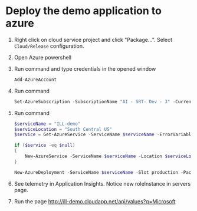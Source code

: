 # Deploy the demo application to azure


1. Right click on cloud service project and click "Package...". Select ```Cloud/Release``` configuration.
2. Open Azure powershell
3. Run command and type credentials in the opened window
 
	``` powershell
	Add-AzureAccount
	```

4. Run command
  
	``` powershell
	Set-AzureSubscription -SubscriptionName "AI - SRT- Dev - 3" -CurrentStorageAccountName "sergkanz"
	```
	
5. Run command
 
	``` powershell
	$serviceName = "ILL-demo"
	$serviceLocation = "South Central US"
	$service = Get-AzureService -ServiceName $serviceName -ErrorVariable errPrimaryService -Verbose:$false -ErrorAction "SilentlyContinue"

	if ($service -eq $null)
	{
		New-AzureService -ServiceName $serviceName -Location $serviceLocation -ErrorVariable errPrimaryService -Verbose:$false 
	}
	
	New-AzureDeployment -ServiceName $serviceName -Slot production -Package (Resolve-Path .\CloudServiceDefinition\bin\Release\app.publish\CloudServiceDefinition.cspkg) -Configuration (Resolve-Path .\CloudServiceDefinition\bin\Release\app.publish\ServiceConfiguration.Cloud.cscfg) -Label "automatic deployment - (Get-Date)"
	```
	
6. See telemetry in Application Insights. Notice new roleInstance in servers page.
7. Run the page http://ill-demo.cloudapp.net/api/values?q=Microsoft
